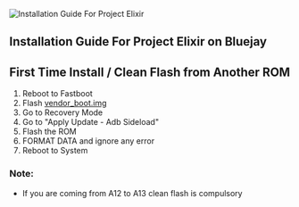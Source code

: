 ![Installation Guide For Project Elixir](https://i.imgur.com/3UmK6nS.png "Installation")

## Installation Guide For Project Elixir on Bluejay

## First Time Install / Clean Flash from Another ROM

1. Reboot to Fastboot
2. Flash [vendor_boot.img](https://master.dl.sourceforge.net/project/lynixtools/bluejay/elixir/vendor_boot.img?viasf=1)
3. Go to Recovery Mode
4. Go to "Apply Update - Adb Sideload"
5. Flash the ROM
6. FORMAT DATA and ignore any error
7. Reboot to System

### Note: 
- If you are coming from A12 to A13 clean flash is compulsory
